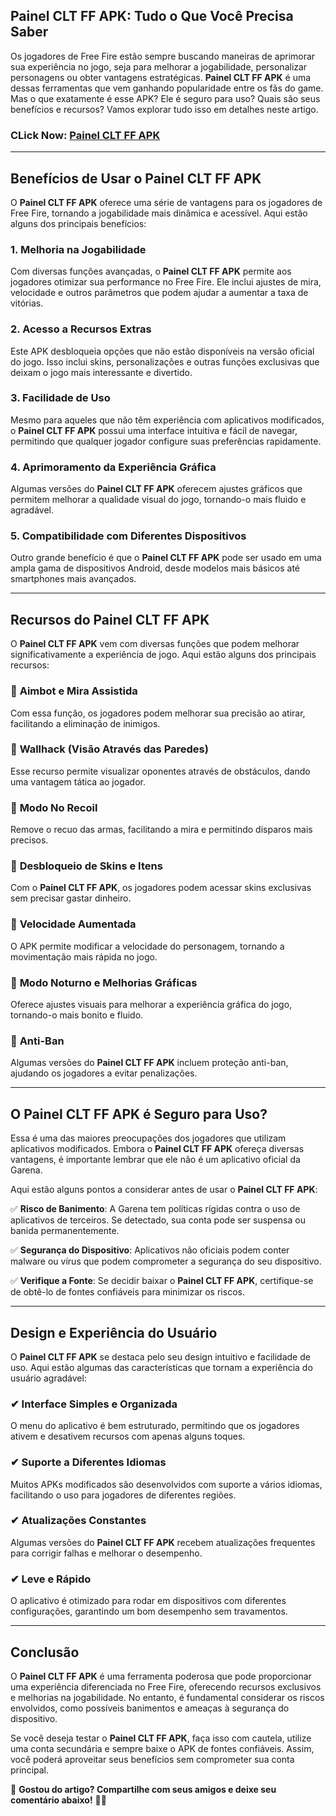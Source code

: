 ## Painel CLT FF APK: Tudo o Que Você Precisa Saber  

Os jogadores de Free Fire estão sempre buscando maneiras de aprimorar sua experiência no jogo, seja para melhorar a jogabilidade, personalizar personagens ou obter vantagens estratégicas. **Painel CLT FF APK** é uma dessas ferramentas que vem ganhando popularidade entre os fãs do game. Mas o que exatamente é esse APK? Ele é seguro para uso? Quais são seus benefícios e recursos? Vamos explorar tudo isso em detalhes neste artigo.  

### CLick Now: [Painel CLT FF APK](https://bom.so/A1lDXY)

---

## Benefícios de Usar o **Painel CLT FF APK**  

O **Painel CLT FF APK** oferece uma série de vantagens para os jogadores de Free Fire, tornando a jogabilidade mais dinâmica e acessível. Aqui estão alguns dos principais benefícios:  

### 1. **Melhoria na Jogabilidade**  
Com diversas funções avançadas, o **Painel CLT FF APK** permite aos jogadores otimizar sua performance no Free Fire. Ele inclui ajustes de mira, velocidade e outros parâmetros que podem ajudar a aumentar a taxa de vitórias.  

### 2. **Acesso a Recursos Extras**  
Este APK desbloqueia opções que não estão disponíveis na versão oficial do jogo. Isso inclui skins, personalizações e outras funções exclusivas que deixam o jogo mais interessante e divertido.  

### 3. **Facilidade de Uso**  
Mesmo para aqueles que não têm experiência com aplicativos modificados, o **Painel CLT FF APK** possui uma interface intuitiva e fácil de navegar, permitindo que qualquer jogador configure suas preferências rapidamente.  

### 4. **Aprimoramento da Experiência Gráfica**  
Algumas versões do **Painel CLT FF APK** oferecem ajustes gráficos que permitem melhorar a qualidade visual do jogo, tornando-o mais fluido e agradável.  

### 5. **Compatibilidade com Diferentes Dispositivos**  
Outro grande benefício é que o **Painel CLT FF APK** pode ser usado em uma ampla gama de dispositivos Android, desde modelos mais básicos até smartphones mais avançados.  

---

## Recursos do **Painel CLT FF APK**  

O **Painel CLT FF APK** vem com diversas funções que podem melhorar significativamente a experiência de jogo. Aqui estão alguns dos principais recursos:  

### 🔹 **Aimbot e Mira Assistida**  
Com essa função, os jogadores podem melhorar sua precisão ao atirar, facilitando a eliminação de inimigos.  

### 🔹 **Wallhack (Visão Através das Paredes)**  
Esse recurso permite visualizar oponentes através de obstáculos, dando uma vantagem tática ao jogador.  

### 🔹 **Modo No Recoil**  
Remove o recuo das armas, facilitando a mira e permitindo disparos mais precisos.  

### 🔹 **Desbloqueio de Skins e Itens**  
Com o **Painel CLT FF APK**, os jogadores podem acessar skins exclusivas sem precisar gastar dinheiro.  

### 🔹 **Velocidade Aumentada**  
O APK permite modificar a velocidade do personagem, tornando a movimentação mais rápida no jogo.  

### 🔹 **Modo Noturno e Melhorias Gráficas**  
Oferece ajustes visuais para melhorar a experiência gráfica do jogo, tornando-o mais bonito e fluido.  

### 🔹 **Anti-Ban**  
Algumas versões do **Painel CLT FF APK** incluem proteção anti-ban, ajudando os jogadores a evitar penalizações.  

---

## O **Painel CLT FF APK** é Seguro para Uso?  

Essa é uma das maiores preocupações dos jogadores que utilizam aplicativos modificados. Embora o **Painel CLT FF APK** ofereça diversas vantagens, é importante lembrar que ele não é um aplicativo oficial da Garena.  

Aqui estão alguns pontos a considerar antes de usar o **Painel CLT FF APK**:  

✅ **Risco de Banimento**: A Garena tem políticas rígidas contra o uso de aplicativos de terceiros. Se detectado, sua conta pode ser suspensa ou banida permanentemente.  

✅ **Segurança do Dispositivo**: Aplicativos não oficiais podem conter malware ou vírus que podem comprometer a segurança do seu dispositivo.  

✅ **Verifique a Fonte**: Se decidir baixar o **Painel CLT FF APK**, certifique-se de obtê-lo de fontes confiáveis para minimizar os riscos.  

---

## Design e Experiência do Usuário  

O **Painel CLT FF APK** se destaca pelo seu design intuitivo e facilidade de uso. Aqui estão algumas das características que tornam a experiência do usuário agradável:  

### ✔ **Interface Simples e Organizada**  
O menu do aplicativo é bem estruturado, permitindo que os jogadores ativem e desativem recursos com apenas alguns toques.  

### ✔ **Suporte a Diferentes Idiomas**  
Muitos APKs modificados são desenvolvidos com suporte a vários idiomas, facilitando o uso para jogadores de diferentes regiões.  

### ✔ **Atualizações Constantes**  
Algumas versões do **Painel CLT FF APK** recebem atualizações frequentes para corrigir falhas e melhorar o desempenho.  

### ✔ **Leve e Rápido**  
O aplicativo é otimizado para rodar em dispositivos com diferentes configurações, garantindo um bom desempenho sem travamentos.  

---

## Conclusão  

O **Painel CLT FF APK** é uma ferramenta poderosa que pode proporcionar uma experiência diferenciada no Free Fire, oferecendo recursos exclusivos e melhorias na jogabilidade. No entanto, é fundamental considerar os riscos envolvidos, como possíveis banimentos e ameaças à segurança do dispositivo.  

Se você deseja testar o **Painel CLT FF APK**, faça isso com cautela, utilize uma conta secundária e sempre baixe o APK de fontes confiáveis. Assim, você poderá aproveitar seus benefícios sem comprometer sua conta principal.  

📌 **Gostou do artigo? Compartilhe com seus amigos e deixe seu comentário abaixo!** 🚀🔥
